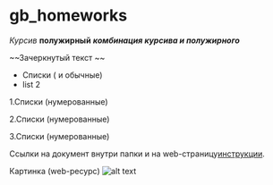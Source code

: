 # gb_homeworks

*Курсив*
**полужирный**
***комбинация курсива и полужирного***




~~Зачеркнутый текст ~~




* Списки ( и обычные)
* list 2




1.Списки (нумерованные)

2.Списки (нумерованные)

3.Списки (нумерованные)




Ссылки на документ внутри папки и на web-страницу[инструкции](https://habr.com/ru/company/piter/blog/276675).



Картинка (web-ресурс)
![alt text](https://sun9-71.userapi.com/impg/IovExJRZ5F38YoHvwyooXYJryegeEPoTxnZFpA/ZWKHOleY9dI.jpg?size=400x550&quality=96&sign=a7345755e90d18f2bbe241d4f32ad081&c_uniq_tag=MXDl6DSCBnp4D1lEDAvSwBsIqV7MZBJfdFBChA6vVbg&type=album)
